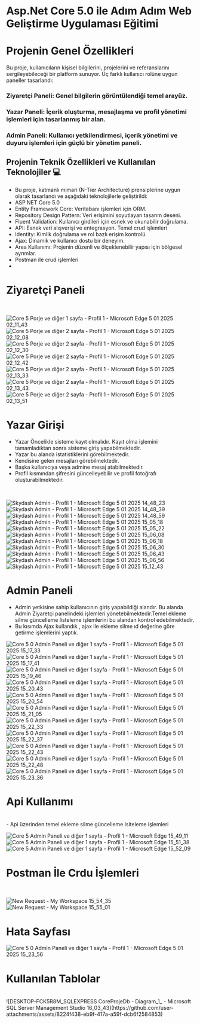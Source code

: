 # Asp.Net Core 5.0 ile Adım Adım Web Geliştirme Uygulaması Eğitimi

# Projenin Genel Özellikleri
Bu proje, kullanıcıların kişisel bilgilerini, projelerini ve referanslarını sergileyebileceği bir platform sunuyor. Üç farklı kullanıcı rolüne uygun paneller tasarlandı:

### Ziyaretçi Paneli: Genel bilgilerin görüntülendiği temel arayüz.
### Yazar Paneli: İçerik oluşturma, mesajlaşma ve profil yönetimi işlemleri için tasarlanmış bir alan.
### Admin Paneli: Kullanıcı yetkilendirmesi, içerik yönetimi ve duyuru işlemleri için güçlü bir yönetim paneli.

## Projenin Teknik Özellikleri ve Kullanılan Teknolojiler 💻
- Bu proje, katmanlı mimari (N-Tier Architecture) prensiplerine uygun olarak tasarlandı ve aşağıdaki teknolojilerle geliştirildi:
- ASP.NET Core 5.0  
- Entity Framework Core: Veritabanı işlemleri için ORM.
- Repository Design Pattern: Veri erişimini soyutlayan  tasarım deseni.
- Fluent Validation: Kullanıcı girdileri için esnek ve okunabilir doğrulama.
- API: Esnek veri alışverişi ve entegrasyon. Temel crud işlemleri 
- Identity: Kimlik doğrulama ve rol bazlı erişim kontrolü.
- Ajax: Dinamik ve kullanıcı dostu bir deneyim.
- Area Kullanımı: Projenin düzenli ve ölçeklenebilir yapısı için bölgesel ayrımlar.
- Postman ile crud işlemleri
- 

# Ziyaretçi Paneli
</br>

![Core 5 Porje ve diğer 1 sayfa - Profil 1 - Microsoft​ Edge 5 01 2025 02_11_43](https://github.com/user-attachments/assets/2040c476-e2f4-49e8-b58b-5ed598d03baa)
![Core 5 Porje ve diğer 2 sayfa - Profil 1 - Microsoft​ Edge 5 01 2025 02_12_08](https://github.com/user-attachments/assets/96977d41-26a9-44d8-82fe-e50c73fffbcc)
![Core 5 Porje ve diğer 2 sayfa - Profil 1 - Microsoft​ Edge 5 01 2025 02_12_30](https://github.com/user-attachments/assets/89a1638b-ae7d-49fe-ac5c-51b36f83fc3a)
![Core 5 Porje ve diğer 2 sayfa - Profil 1 - Microsoft​ Edge 5 01 2025 02_12_42](https://github.com/user-attachments/assets/937f0958-3172-4533-9fa3-b84777ed94df)
![Core 5 Porje ve diğer 2 sayfa - Profil 1 - Microsoft​ Edge 5 01 2025 02_13_33](https://github.com/user-attachments/assets/4fa29ec9-8cd7-43d9-a0bf-d8f9cb63fe3b)
![Core 5 Porje ve diğer 2 sayfa - Profil 1 - Microsoft​ Edge 5 01 2025 02_13_43](https://github.com/user-attachments/assets/b2212ca0-66dc-43f4-ac01-f5ca985ca376)
![Core 5 Porje ve diğer 2 sayfa - Profil 1 - Microsoft​ Edge 5 01 2025 02_13_51](https://github.com/user-attachments/assets/3714b52a-768a-4590-b036-4aa15e9a6fd5)



# Yazar Girişi 
- Yazar Öncelikle sisteme kayıt olmalıdır. Kayıt olma işlemini tamamladıktan sonra sisteme giriş yapabilmektedir. </br>
- Yazar bu alanda istatistiklerini görebilmektedir.</br>
- Kendisine gelen mesajları görebilmektedir.</br>
- Başka kullanıcıya veya admine mesaj atabilmektedir.</br>
- Profil kısmından şifresini güncelleyebilir ve profil fotoğrafı oluşturabilmektedir.</br>
</br>

![Skydash Admin - Profil 1 - Microsoft​ Edge 5 01 2025 14_48_23](https://github.com/user-attachments/assets/37f03250-c48a-4b02-8032-dabc25fa65f4)
![Skydash Admin - Profil 1 - Microsoft​ Edge 5 01 2025 14_48_39](https://github.com/user-attachments/assets/690038a9-c7a7-4578-908d-60c0de39d833)
![Skydash Admin - Profil 1 - Microsoft​ Edge 5 01 2025 14_48_59](https://github.com/user-attachments/assets/10bc4051-a955-4357-b196-1302d98d2764)
![Skydash Admin - Profil 1 - Microsoft​ Edge 5 01 2025 15_05_18](https://github.com/user-attachments/assets/4c07b35e-6877-493a-a34d-afe985ef8967)
![Skydash Admin - Profil 1 - Microsoft​ Edge 5 01 2025 15_05_22](https://github.com/user-attachments/assets/dfa3e666-c807-4ecf-b48f-9bb020c4fea6)
![Skydash Admin - Profil 1 - Microsoft​ Edge 5 01 2025 15_06_08](https://github.com/user-attachments/assets/760a0969-c721-4d15-83ca-25921e6f089d)
![Skydash Admin - Profil 1 - Microsoft​ Edge 5 01 2025 15_06_18](https://github.com/user-attachments/assets/c9165874-2e36-4050-a943-d8b0f4b36f8f)
![Skydash Admin - Profil 1 - Microsoft​ Edge 5 01 2025 15_06_30](https://github.com/user-attachments/assets/12a26a8e-6188-427b-a61b-7d8081b08c5c)
![Skydash Admin - Profil 1 - Microsoft​ Edge 5 01 2025 15_06_43](https://github.com/user-attachments/assets/5613831c-d16f-4a49-accc-f2105af05638)
![Skydash Admin - Profil 1 - Microsoft​ Edge 5 01 2025 15_06_56](https://github.com/user-attachments/assets/b96461cb-5c94-41a3-bda1-2808b465977d)
![Skydash Admin - Profil 1 - Microsoft​ Edge 5 01 2025 15_12_43](https://github.com/user-attachments/assets/a98ddf50-147d-46f7-a9b1-1226504c6480)

# Admin Paneli
- Admin yetkisine sahip kullanıcının giriş yapabildiği alandır. Bu alanda Admin Ziyaretçi panelindeki işlemleri yönetebilmektedir.Temel ekleme silme güncelleme listeleme işlemlerini bu alandan kontrol edebilmektedir.</br>
- Bu kısımda Ajax kullandık , ajax ile ekleme silme ıd değerine göre getirme işlemlerini yaptık.
   

![Core 5 0 Admin Paneli ve diğer 1 sayfa - Profil 1 - Microsoft​ Edge 5 01 2025 15_17_33](https://github.com/user-attachments/assets/bb4f5a39-8b40-4e43-b3a8-9c8cc63a3acd)
![Core 5 0 Admin Paneli ve diğer 1 sayfa - Profil 1 - Microsoft​ Edge 5 01 2025 15_17_41](https://github.com/user-attachments/assets/35f8ee43-32c2-4486-bb7e-8510ed28eded)
![Core 5 0 Admin Paneli ve diğer 1 sayfa - Profil 1 - Microsoft​ Edge 5 01 2025 15_19_46](https://github.com/user-attachments/assets/1d08642c-e704-4b48-9ccd-93df8d579a6d)
![Core 5 0 Admin Paneli ve diğer 1 sayfa - Profil 1 - Microsoft​ Edge 5 01 2025 15_20_43](https://github.com/user-attachments/assets/f82afd40-0c51-48e0-95cb-a6032c762da7)
![Core 5 0 Admin Paneli ve diğer 1 sayfa - Profil 1 - Microsoft​ Edge 5 01 2025 15_20_54](https://github.com/user-attachments/assets/e1552d9c-e127-4164-a5a9-ebb12a182216)
![Core 5 0 Admin Paneli ve diğer 1 sayfa - Profil 1 - Microsoft​ Edge 5 01 2025 15_21_05](https://github.com/user-attachments/assets/7925de8a-dc42-41a2-a979-446966beb40e)
![Core 5 0 Admin Paneli ve diğer 1 sayfa - Profil 1 - Microsoft​ Edge 5 01 2025 15_22_33](https://github.com/user-attachments/assets/02890088-e228-4b00-836f-b38236e612df)
![Core 5 0 Admin Paneli ve diğer 1 sayfa - Profil 1 - Microsoft​ Edge 5 01 2025 15_22_37](https://github.com/user-attachments/assets/f3a9c61b-1903-4164-9e00-2e35e928de3a)
![Core 5 0 Admin Paneli ve diğer 1 sayfa - Profil 1 - Microsoft​ Edge 5 01 2025 15_22_43](https://github.com/user-attachments/assets/df1d85f3-a642-4e4c-ba4d-68d5fab814a1)
![Core 5 0 Admin Paneli ve diğer 1 sayfa - Profil 1 - Microsoft​ Edge 5 01 2025 15_22_48](https://github.com/user-attachments/assets/a690e79b-ddec-4e5d-a166-d09414038203)
![Core 5 0 Admin Paneli ve diğer 1 sayfa - Profil 1 - Microsoft​ Edge 5 01 2025 15_23_36](https://github.com/user-attachments/assets/b28dc9bf-4d04-4f1d-a62b-726f1ad8db3e)

# Api Kullanımı
</br>
- Api üzerinden temel ekleme silme güncelleme lsiteleme işlemleri
</br>

![Core 5 Admin Paneli ve diğer 1 sayfa - Profil 1 - Microsoft​ Edge 15_49_11](https://github.com/user-attachments/assets/3a86fdca-f215-4d49-b603-03194edecfb9)
![Core 5 Admin Paneli ve diğer 1 sayfa - Profil 1 - Microsoft​ Edge  15_51_38](https://github.com/user-attachments/assets/3406da16-d25c-4685-a470-612ce3ae88bb)
![Core 5 Admin Paneli ve diğer 1 sayfa - Profil 1 - Microsoft​ Edge  15_52_09](https://github.com/user-attachments/assets/29b73c23-497e-42c8-a05a-f760d6fafdc1)

# Postman İle Crdu İşlemleri
</br>

![New Request - My Workspace 15_54_35](https://github.com/user-attachments/assets/5f6b19e4-fae3-43af-b588-bb540e8391dc)
![New Request - My Workspace 15_55_01](https://github.com/user-attachments/assets/eaf97f72-5702-4509-952b-d7fec0c2b432)

# Hata Sayfası
![Core 5 0 Admin Paneli ve diğer 1 sayfa - Profil 1 - Microsoft​ Edge 5 01 2025 15_23_56](https://github.com/user-attachments/assets/aafe5f09-90ee-4145-9ec9-b11d6f6dcfdb)

# Kullanılan Tablolar
</br>
![DESKTOP-FCK5R8M_SQLEXPRESS CoreProjeDb - Diagram_1_ - Microsoft SQL Server Management Studio 16_03_43](https://github.com/user-attachments/assets/8224f438-eb9f-417a-a59f-dcb6f2584853)








